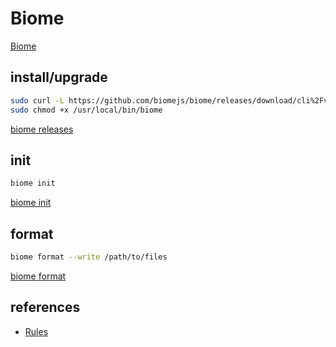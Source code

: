 # Biome

[Biome](https://biomejs.dev/guides/getting-started/)

## install/upgrade

```sh
sudo curl -L https://github.com/biomejs/biome/releases/download/cli%2Fv<x.x.x>/biome-linux-x64 -o /usr/local/bin/biome
sudo chmod +x /usr/local/bin/biome
```

[biome releases](https://github.com/biomejs/biome/releases)

## init

```sh
biome init
```

[biome init](https://biomejs.dev/reference/cli/#biome-init)

## format

```sh
biome format --write /path/to/files
```

[biome format](https://biomejs.dev/reference/cli/#biome-format)

## references

- [Rules](https://biomejs.dev/linter/rules/)
